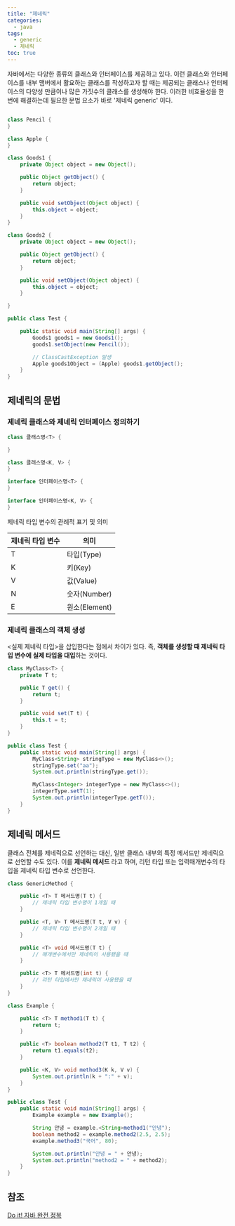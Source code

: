 ```yaml
---
title: "제네릭"
categories:
  - java
tags:
  - generic
  - 제네릭
toc: true
---
```


자바에서는 다양한 종류의 클래스와 인터페이스를 제공하고 있다. 이런 클래스와 인터페이스를 내부 맴버에서 활요하는 클래스를 작성하고자 할 때는 제공되는
클래스나 인터페이스의 다양성 만큼이나 많은 가짓수의 클래스를 생성해야 한다. 이러한 비효율성을 한 번에 해결하는데 필요한 문법 요소가 바로 '제네릭 generic'
이다.

```java

class Pencil {
}

class Apple {
}

class Goods1 {
    private Object object = new Object();

    public Object getObject() {
        return object;
    }

    public void setObject(Object object) {
        this.object = object;
    }
}

class Goods2 {
    private Object object = new Object();

    public Object getObject() {
        return object;
    }

    public void setObject(Object object) {
        this.object = object;
    }

}

public class Test {

    public static void main(String[] args) {
        Goods1 goods1 = new Goods1();
        goods1.setObject(new Pencil());

        // ClassCastException 발생
        Apple goods1Object = (Apple) goods1.getObject();
    }
}
```

## 제네릭의 문법

### 제네릭 클래스와 제네릭 인터페이스 정의하기

```java
class 클래스명<T> {

}

class 클래스명<K, V> {
}

interface 인터페이스명<T> {
}

interface 인터페이스명<K, V> {
}

```

제네릭 타입 변수의 관례적 표기 및 의미

| 제네릭 타입 변수 | 의미          |
|-----------|-------------|
| T         | 타입(Type)    |
| K         | 키(Key)      |
| V         | 값(Value)    |
| N         | 숫자(Number)  |
| E         | 원소(Element) |

### 제네릭 클래스의 객체 생성

<실제 제네릭 타입>을 삽입한다는 점에서 차이가 있다. 즉, **객체를 생성할 때 제네릭 타입 변수에 실제 타입을 대입**하는 것이다.  

```java
class MyClass<T> {
    private T t;

    public T get() {
        return t;
    }

    public void set(T t) {
        this.t = t;
    }
}

public class Test {
    public static void main(String[] args) {
        MyClass<String> stringType = new MyClass<>();
        stringType.set("aa");
        System.out.println(stringType.get());

        MyClass<Integer> integerType = new MyClass<>();
        integerType.setT(1);
        System.out.println(integerType.getT());
    }
}
```

## 제네릭 메서드

클래스 전체를 제네릭으로 선언하는 대신, 일반 클래스 내부의 특정 메서드만 제네릭으로 선언할 수도 있다. 이를 **제네릭 메서드** 라고 하며, 리턴 타입 또는
입력매개변수의 타입을 제네릭 타입 변수로 선언한다.  

```java
class GenericMethod {

    public <T> T 메서드명(T t) {
        // 제네릭 타입 변수명이 1개일 때
    }

    public <T, V> T 메서드명(T t, V v) {
        // 제네릭 타입 변수명이 2개일 때
    }

    public <T> void 메서드명(T t) {
        // 매개변수에서만 제네릭이 사용됐을 때
    }

    public <T> T 메서드명(int t) {
        // 리턴 타입에서만 제네릭이 사용됐을 때
    }
}
```  

```java
class Example {

    public <T> T method1(T t) {
        return t;
    }

    public <T> boolean method2(T t1, T t2) {
        return t1.equals(t2);
    }

    public <K, V> void method3(K k, V v) {
        System.out.println(k + ":" + v);
    }
}

public class Test {
    public static void main(String[] args) {
        Example example = new Example();

        String 안녕 = example.<String>method1("안녕");
        boolean method2 = example.method2(2.5, 2.5);
        example.method3("국어", 80);

        System.out.println("안녕 = " + 안녕);
        System.out.println("method2 = " + method2);
    }
}
```

## 참조

[Do it! 자바 완전 정복](http://www.yes24.com/Product/Goods/103389317)